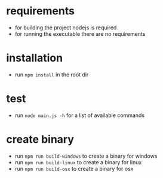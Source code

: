# requirements
* for building the project nodejs is required
* for running the executable there are no requirements

# installation
* run `npm install` in the root dir

# test
* run `node main.js -h` for a list of available commands

# create binary
* run `npm run build-windows` to create a binary for windows
* run `npm run build-linux` to create a binary for linux
* run `npm run build-osx` to create a binary for osx
